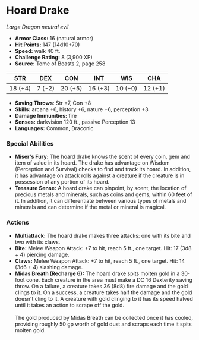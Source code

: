 # Hoard Drake

*Large* *Dragon* *neutral evil*

- **Armor Class:** 16 (natural armor)
- **Hit Points:** 147 (14d10+70)
- **Speed:** walk 40 ft.
- **Challenge Rating:** 8 (3,900 XP)
- **Source:** Tome of Beasts 2, page 258

| STR | DEX | CON | INT | WIS | CHA |
| --- | --- | --- | --- | --- | --- |
| 18 (+4) | 7 (-2) | 20 (+5) | 16 (+3) | 10 (+0) | 12 (+1) |

- **Saving Throws**: Str +7, Con +8
- **Skills:** arcana +6, history +6, nature +6, perception +3
- **Damage Immunities:** fire
- **Senses:** darkvision 120 ft., passive Perception 13
- **Languages:** Common, Draconic

### Special Abilities

- **Miser's Fury:** The hoard drake knows the scent of every coin, gem and item of value in its hoard. The drake has advantage on Wisdom (Perception and Survival) checks to find and track its hoard. In addition, it has advantage on attack rolls against a creature if the creature is in possession of any portion of its hoard.
- **Treasure Sense:** A hoard drake can pinpoint, by scent, the location of precious metals and minerals, such as coins and gems, within 60 feet of it. In addition, it can differentiate between various types of metals and minerals and can determine if the metal or mineral is magical.

### Actions

- **Multiattack:** The hoard drake makes three attacks: one with its bite and two with its claws.
- **Bite:** Melee Weapon Attack: +7 to hit, reach 5 ft., one target. Hit: 17 (3d8 + 4) piercing damage.
- **Claws:** Melee Weapon Attack: +7 to hit, reach 5 ft., one target. Hit: 14 (3d6 + 4) slashing damage.
- **Midas Breath (Recharge 6):** The hoard drake spits molten gold in a 30-foot cone. Each creature in the area must make a DC 16 Dexterity saving throw. On a failure, a creature takes 36 (8d8) fire damage and the gold clings to it. On a success, a creature takes half the damage and the gold doesn't cling to it. A creature with gold clinging to it has its speed halved until it takes an action to scrape off the gold.<br><br>The gold produced by Midas Breath can be collected once it has cooled, providing roughly 50 gp worth of gold dust and scraps each time it spits molten gold.


